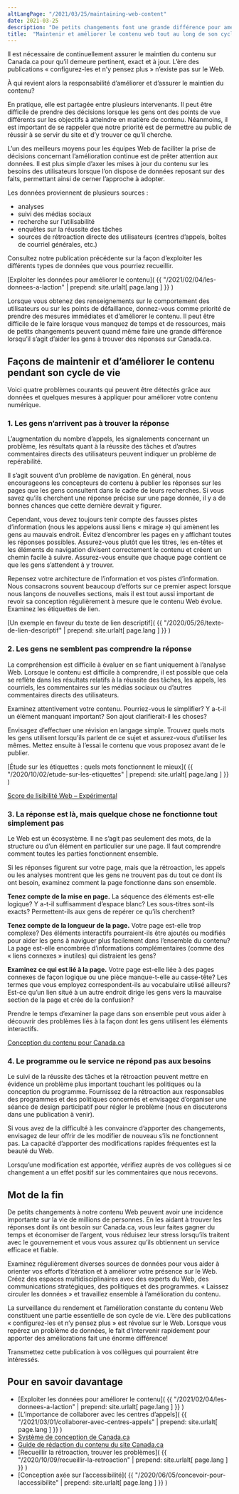 ```yaml
---
altLangPage: "/2021/03/25/maintaining-web-content"
date: 2021-03-25
description: "De petits changements font une grande différence pour améliorer Canada.ca. Poursuivons la discussion sur le passage des données à l'action. Voici 4 problèmes courants et les mesures que vous pouvez prendre."
title:  "Maintenir et améliorer le contenu web tout au long de son cycle de vie"
---
```

Il est nécessaire de continuellement assurer le maintien du contenu sur Canada.ca pour qu’il demeure pertinent, exact et à jour. L’ère des publications «&nbsp;configurez-les et n’y pensez plus&nbsp;» n’existe pas sur le Web.

À qui revient alors la responsabilité d’améliorer et d’assurer le maintien du contenu?

En pratique, elle est partagée entre plusieurs intervenants. Il peut être difficile de prendre des décisions lorsque les gens ont des points de vue différents sur les objectifs à atteindre en matière de contenu. Néanmoins, il est important de se rappeler que notre priorité est de permettre au public de réussir à se servir du site et d’y trouver ce qu’il cherche.

L’un des meilleurs moyens pour les équipes Web de faciliter la prise de décisions concernant l’amélioration continue est de prêter attention aux données. Il est plus simple d’axer les mises à jour du contenu sur les besoins des utilisateurs lorsque l’on dispose de données reposant sur des faits, permettant ainsi de cerner l’approche à adopter.

Les données proviennent de plusieurs sources&nbsp;:

* analyses
* suivi des médias sociaux
* recherche sur l’utilisabilité
* enquêtes sur la réussite des tâches
* sources de rétroaction directe des utilisateurs (centres d’appels, boîtes de courriel générales, etc.)

Consultez notre publication précédente sur la façon d’exploiter les différents types de données que vous pourriez recueillir.

[Exploiter les données pour améliorer le contenu]( {{ "/2021/02/04/les-donnees-a-laction" | prepend: site.urlalt[ page.lang ] }} )

Lorsque vous obtenez des renseignements sur le comportement des utilisateurs ou sur les points de défaillance, donnez-vous comme priorité de prendre des mesures immédiates et d’améliorer le contenu. Il peut être difficile de le faire lorsque vous manquez de temps et de ressources, mais de petits changements peuvent quand même faire une grande différence lorsqu’il s’agit d’aider les gens à trouver des réponses sur Canada.ca.

## Façons de maintenir et d’améliorer le contenu pendant son cycle de vie

Voici quatre problèmes courants qui peuvent être détectés grâce aux données et quelques mesures à appliquer pour améliorer votre contenu numérique.

### 1. Les gens n’arrivent pas à trouver la réponse

L’augmentation du nombre d’appels, les signalements concernant un problème, les résultats quant à la réussite des tâches et d’autres commentaires directs des utilisateurs peuvent indiquer un problème de repérabilité.

Il s’agit souvent d’un problème de navigation. En général, nous encourageons les concepteurs de contenu à publier les réponses sur les pages que les gens consultent dans le cadre de leurs recherches. Si vous savez qu’ils cherchent une réponse précise sur une page donnée, il y a de bonnes chances que cette dernière devrait y figurer.

Cependant, vous devez toujours tenir compte des fausses pistes d’information (nous les appelons aussi liens «&nbsp;mirage&nbsp;») qui amènent les gens au mauvais endroit. Évitez d’encombrer les pages en y affichant toutes les réponses possibles. Assurez-vous plutôt que les titres, les en-têtes et les éléments de navigation divisent correctement le contenu et créent un chemin facile à suivre. Assurez-vous ensuite que chaque page contient ce que les gens s’attendent à y trouver.

Repensez votre architecture de l’information et vos pistes d’information. Nous consacrons souvent beaucoup d’efforts sur ce premier aspect lorsque nous lançons de nouvelles sections, mais il est tout aussi important de revoir sa conception régulièrement à mesure que le contenu Web évolue. Examinez les étiquettes de lien.

[Un exemple en faveur du texte de lien descriptif]( {{ "/2020/05/26/texte-de-lien-descriptif" | prepend: site.urlalt[ page.lang ] }} )

### 2. Les gens ne semblent pas comprendre la réponse

La compréhension est difficile à évaluer en se fiant uniquement à l’analyse Web. Lorsque le contenu est difficile à comprendre, il est possible que cela se reflète dans les résultats relatifs à la réussite des tâches, les appels, les courriels, les commentaires sur les médias sociaux ou d’autres commentaires directs des utilisateurs.

Examinez attentivement votre contenu. Pourriez-vous le simplifier? Y a-t-il un élément manquant important? Son ajout clarifierait-il les choses?

Envisagez d’effectuer une révision en langage simple. Trouvez quels mots les gens utilisent lorsqu’ils parlent de ce sujet et assurez-vous d’utiliser les mêmes. Mettez ensuite à l’essai le contenu que vous proposez avant de le publier.

[Étude sur les étiquettes&nbsp;: quels mots fonctionnent le mieux]( {{ "/2020/10/02/etude-sur-les-etiquettes" | prepend: site.urlalt[ page.lang ] }} )

[Score de lisibilité Web – Expérimental](https://readability-lisibilite.tbs.alpha.canada.ca/?&lang=fr)

### 3. La réponse est là, mais quelque chose ne fonctionne tout simplement pas

Le Web est un écosystème. Il ne s’agit pas seulement des mots, de la structure ou d’un élément en particulier sur une page. Il faut comprendre comment toutes les parties fonctionnent ensemble.

Si les réponses figurent sur votre page, mais que la rétroaction, les appels ou les analyses montrent que les gens ne trouvent pas du tout ce dont ils ont besoin, examinez comment la page fonctionne dans son ensemble.

**Tenez compte de la mise en page.** La séquence des éléments est-elle logique? Y a-t-il suffisamment d’espace blanc? Les sous-titres sont-ils exacts? Permettent-ils aux gens de repérer ce qu’ils cherchent?

**Tenez compte de la longueur de la page.** Votre page est-elle trop complexe? Des éléments interactifs pourraient-ils être ajoutés ou modifiés pour aider les gens à naviguer plus facilement dans l’ensemble du contenu? La page est-elle encombrée d’informations complémentaires (comme des «&nbsp;liens connexes&nbsp;» inutiles) qui distraient les gens?

**Examinez ce qui est lié à la page.** Votre page est-elle liée à des pages connexes de façon logique ou une pièce manque-t-elle au casse-tête? Les termes que vous employez correspondent-ils au vocabulaire utilisé ailleurs? Est-ce qu’un lien situé à un autre endroit dirige les gens vers la mauvaise section de la page et crée de la confusion?

Prendre le temps d’examiner la page dans son ensemble peut vous aider à découvrir des problèmes liés à la façon dont les gens utilisent les éléments interactifs.

[Conception du contenu pour Canada.ca](https://conception.canada.ca/concevoir-contenu.html)

### 4. Le programme ou le service ne répond pas aux besoins

Le suivi de la réussite des tâches et la rétroaction peuvent mettre en évidence un problème plus important touchant les politiques ou la conception du programme. Fournissez de la rétroaction aux responsables des programmes et des politiques concernés et envisagez d’organiser une séance de design participatif pour régler le problème (nous en discuterons dans une publication à venir).

Si vous avez de la difficulté à les convaincre d’apporter des changements, envisagez de leur offrir de les modifier de nouveau s’ils ne fonctionnent pas. La capacité d’apporter des modifications rapides fréquentes est la beauté du Web.

Lorsqu’une modification est apportée, vérifiez auprès de vos collègues si ce changement a un effet positif sur les commentaires que nous recevons.

## Mot de la fin

De petits changements à notre contenu Web peuvent avoir une incidence importante sur la vie de millions de personnes. En les aidant à trouver les réponses dont ils ont besoin sur Canada.ca, vous leur faites gagner du temps et économiser de l’argent, vous réduisez leur stress lorsqu’ils traitent avec le gouvernement et vous vous assurez qu’ils obtiennent un service efficace et fiable.

Examinez régulièrement diverses sources de données pour vous aider à orienter vos efforts d’itération et à améliorer votre présence sur le Web. Créez des espaces multidisciplinaires avec des experts du Web, des communications stratégiques, des politiques et des programmes. «&nbsp;Laissez circuler les données&nbsp;» et travaillez ensemble à l’amélioration du contenu.

La surveillance du rendement et l’amélioration constante du contenu Web constituent une partie essentielle de son cycle de vie. L’ère des publications «&nbsp;configurez-les et n’y pensez plus&nbsp;» est révolue sur le Web. Lorsque vous repérez un problème de données, le fait d’intervenir rapidement pour apporter des améliorations fait une énorme différence!

Transmettez cette publication à vos collègues qui pourraient être intéressés.

## Pour en savoir davantage

* [Exploiter les données pour améliorer le contenu]( {{ "/2021/02/04/les-donnees-a-laction" | prepend: site.urlalt[ page.lang ] }} )
* [L’importance de collaborer avec les centres d’appels]( {{ "/2021/03/01/collaborer-avec-centres-appels" | prepend: site.urlalt[ page.lang ] }} )
* [Système de conception de Canada.ca](https://www.canada.ca/fr/gouvernement/a-propos/systeme-conception.html)
* [Guide de rédaction du contenu du site Canada.ca](https://www.canada.ca/fr/secretariat-conseil-tresor/services/communications-gouvernementales/guide-redaction-contenu-canada.html)
* [Recueillir la rétroaction, trouver les problèmes]( {{ "/2020/10/09/recueillir-la-retroaction" | prepend: site.urlalt[ page.lang ] }} )
* [Conception axée sur l’accessibilité]( {{ "/2020/06/05/concevoir-pour-laccessibilite" | prepend: site.urlalt[ page.lang ] }} )

